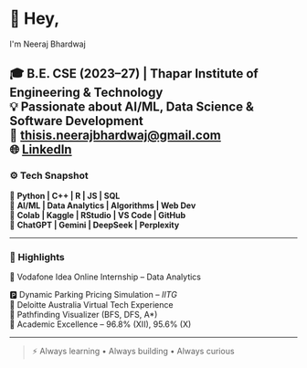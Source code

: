# 👋 Hey,

I'm Neeraj Bhardwaj  

🎓 **B.E. CSE (2023–27)** | Thapar Institute of Engineering & Technology  
💡 Passionate about **AI/ML, Data Science & Software Development**  
📧 **thisis.neerajbhardwaj@gmail.com**  
🌐 [LinkedIn](https://www.linkedin.com/in/neeraj-bhardwaj-461548285) 
---

### ⚙️ Tech Snapshot
🧠 **Python | C++ | R | JS | SQL**  
🚀 **AI/ML | Data Analytics | Algorithms | Web Dev**  
🧰 **Colab | Kaggle | RStudio | VS Code | GitHub**  
🤖 **ChatGPT | Gemini | DeepSeek | Perplexity**

---

### 🌟 Highlights
💼 Vodafone Idea Online Internship – Data Analytics

🅿️ Dynamic Parking Pricing Simulation – *IITG*  
💼 Deloitte Australia Virtual Tech Experience  
🧭 Pathfinding Visualizer (BFS, DFS, A\*)  
🏅 Academic Excellence – 96.8% (XII), 95.6% (X)

---

> ⚡ Always learning • Always building • Always curious
